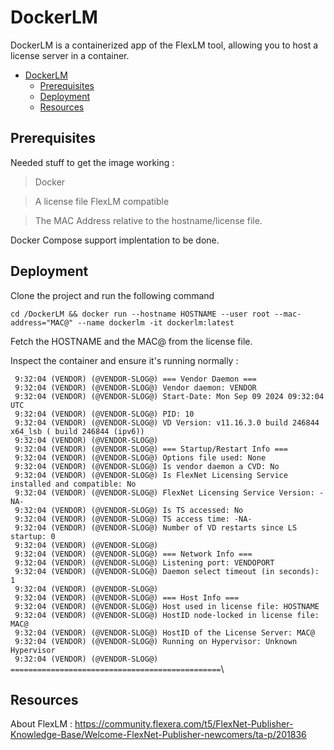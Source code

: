 # DockerLM

DockerLM is a containerized app of the FlexLM tool, allowing you to host a license server in a container.

<!-- TOC -->
* [DockerLM](#dockerlm)
  * [Prerequisites](#prerequisites)
  * [Deployment](#deployment)
  * [Resources](#resources)
<!-- TOC -->
## Prerequisites

Needed stuff to get the image working :
> Docker

> A license file FlexLM compatible

> The MAC Address relative to the hostname/license file.

Docker Compose support implentation to be done.


## Deployment

Clone the project and run the following command
```
cd /DockerLM && docker run --hostname HOSTNAME --user root --mac-address="MAC@" --name dockerlm -it dockerlm:latest
```
Fetch the HOSTNAME and the MAC@ from the license file.

Inspect the container and ensure it's running normally :

` 9:32:04 (VENDOR) (@VENDOR-SLOG@) === Vendor Daemon ===`\
` 9:32:04 (VENDOR) (@VENDOR-SLOG@) Vendor daemon: VENDOR`\
` 9:32:04 (VENDOR) (@VENDOR-SLOG@) Start-Date: Mon Sep 09 2024 09:32:04 UTC`\
` 9:32:04 (VENDOR) (@VENDOR-SLOG@) PID: 10`\
` 9:32:04 (VENDOR) (@VENDOR-SLOG@) VD Version: v11.16.3.0 build 246844 x64_lsb ( build 246844 (ipv6))`\
` 9:32:04 (VENDOR) (@VENDOR-SLOG@)`\
` 9:32:04 (VENDOR) (@VENDOR-SLOG@) === Startup/Restart Info ===`\
` 9:32:04 (VENDOR) (@VENDOR-SLOG@) Options file used: None`\
` 9:32:04 (VENDOR) (@VENDOR-SLOG@) Is vendor daemon a CVD: No`\
` 9:32:04 (VENDOR) (@VENDOR-SLOG@) Is FlexNet Licensing Service installed and compatible: No`\
` 9:32:04 (VENDOR) (@VENDOR-SLOG@) FlexNet Licensing Service Version: -NA-`\
` 9:32:04 (VENDOR) (@VENDOR-SLOG@) Is TS accessed: No`\
` 9:32:04 (VENDOR) (@VENDOR-SLOG@) TS access time: -NA-`\
` 9:32:04 (VENDOR) (@VENDOR-SLOG@) Number of VD restarts since LS startup: 0`\
` 9:32:04 (VENDOR) (@VENDOR-SLOG@)`\
` 9:32:04 (VENDOR) (@VENDOR-SLOG@) === Network Info ===`\
` 9:32:04 (VENDOR) (@VENDOR-SLOG@) Listening port: VENDOPORT`\
` 9:32:04 (VENDOR) (@VENDOR-SLOG@) Daemon select timeout (in seconds): 1`\
` 9:32:04 (VENDOR) (@VENDOR-SLOG@)`\
` 9:32:04 (VENDOR) (@VENDOR-SLOG@) === Host Info ===`\
` 9:32:04 (VENDOR) (@VENDOR-SLOG@) Host used in license file: HOSTNAME`\
` 9:32:04 (VENDOR) (@VENDOR-SLOG@) HostID node-locked in license file: MAC@`\
` 9:32:04 (VENDOR) (@VENDOR-SLOG@) HostID of the License Server: MAC@`\
` 9:32:04 (VENDOR) (@VENDOR-SLOG@) Running on Hypervisor: Unknown Hypervisor`\
` 9:32:04 (VENDOR) (@VENDOR-SLOG@) ===============================================`\

## Resources

About FlexLM : https://community.flexera.com/t5/FlexNet-Publisher-Knowledge-Base/Welcome-FlexNet-Publisher-newcomers/ta-p/201836


